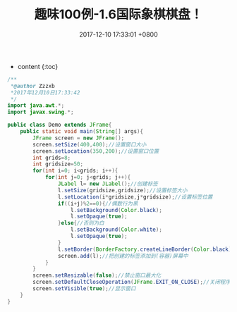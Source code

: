 ﻿---
layout: post
title:  "趣味100例-1.6国际象棋棋盘！"
date:   2017-12-10 17:33:01 +0800
categories: 100examlesofJavafun
tag: 变幻多姿的图案
---

* content
{:toc}




```java
/**
 *@author Zzzxb
 *2017年12月10日17:33:42
 */
import java.awt.*;
import javax.swing.*;

public class Demo extends JFrame{
	public static void main(String[] args){
		JFrame screen = new JFrame();
		screen.setSize(400,400);//设置窗口大小
		screen.setLocation(350,200);//设置窗口位置
		int grids=8;
		int gridsize=50;
		for(int i=0; i<grids; i++){
			for(int j=0; j<grids; j++){
				JLabel l= new JLabel();//创建标签
				l.setSize(gridsize,gridsize);//设置标签大小
				l.setLocation(i*gridsize,j*gridsize);//设置标签位置
				if((i+j)%2==0){//偶数行为黑
					l.setBackground(Color.black);
					l.setOpaque(true);
				}else{//否则为白
					l.setBackground(Color.white);
					l.setOpaque(true);
				}
				l.setBorder(BorderFactory.createLineBorder(Color.black));//边框颜色
				screen.add(l);//把创建的标签添加到(容器)屏幕中
			}
		}
		screen.setResizable(false);//禁止窗口最大化
		screen.setDefaultCloseOperation(JFrame.EXIT_ON_CLOSE);//关闭程序
		screen.setVisible(true);//显示窗口
	}
}
```
